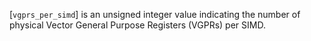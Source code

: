 [`vgprs_per_simd`] is an unsigned integer value
indicating the number of physical Vector General Purpose Registers
(VGPRs) per SIMD.